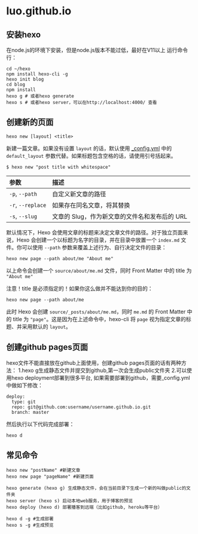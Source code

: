 # luo.github.io

## 安装hexo
在node.js的环境下安装，但是node.js版本不能过低，最好在V11以上
运行命令行：
```
cd ~/hexo
npm install hexo-cli -g
hexo init blog
cd blog
npm install
hexo g # 或者hexo generate
hexo s # 或者hexo server，可以在http://localhost:4000/ 查看
```

## 创建新的页面

```
hexo new [layout] <title>
```

新建一篇文章。如果没有设置 `layout` 的话，默认使用 [_config.yml](https://hexo.bootcss.com/docs/configuration.html) 中的 `default_layout` 参数代替。如果标题包含空格的话，请使用引号括起来。

```
$ hexo new "post title with whitespace"
```

| 参数              | 描述                                          |
| :---------------- | :-------------------------------------------- |
| `-p`, `--path`    | 自定义新文章的路径                            |
| `-r`, `--replace` | 如果存在同名文章，将其替换                    |
| `-s`, `--slug`    | 文章的 Slug，作为新文章的文件名和发布后的 URL |

默认情况下，Hexo 会使用文章的标题来决定文章文件的路径。对于独立页面来说，Hexo 会创建一个以标题为名字的目录，并在目录中放置一个 `index.md` 文件。你可以使用 `--path` 参数来覆盖上述行为、自行决定文件的目录：

```
hexo new page --path about/me "About me"
```

以上命令会创建一个 `source/about/me.md` 文件，同时 Front Matter 中的 title 为 `"About me"`

注意！title 是必须指定的！如果你这么做并不能达到你的目的：

```
hexo new page --path about/me
```

此时 Hexo 会创建 `source/_posts/about/me.md`，同时 `me.md` 的 Front Matter 中的 title 为 `"page"`。这是因为在上述命令中，hexo-cli 将 `page` 视为指定文章的标题、并采用默认的 `layout`。

## 创建github pages页面
hexo文件不能直接放在github上面使用，创建github pages页面的话有两种方法：
1.hexo g生成静态文件并提交到github,第一次会生成public文件夹
2.可以使用hexo deployment部署到很多平台, 如果需要部署到github，需要_config.yml中做如下修改：
```
deploy:
  type: git
  repo: git@github.com:username/username.github.io.git
  branch: master
```
然后执行以下代码完成部署：
```
hexo d
```
## 常见命令
```
hexo new "postName" #新建文章
hexo new page "pageName" #新建页面

hexo generate (hexo g) 生成静态文件，会在当前目录下生成一个新的叫做public的文件夹
hexo server (hexo s) 启动本地web服务，用于博客的预览
hexo deploy (hexo d) 部署播客到远端（比如github, heroku等平台）

hexo d -g #生成部署
hexo s -g #生成预览
```
